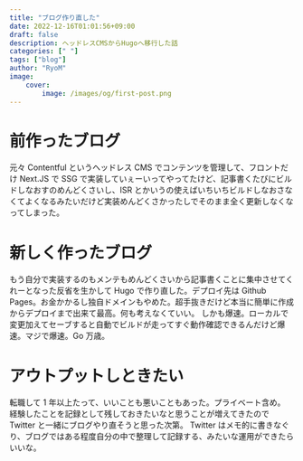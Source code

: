```yaml
---
title: "ブログ作り直した"
date: 2022-12-16T01:01:56+09:00
draft: false
description: ヘッドレスCMSからHugoへ移行した話
categories: [" "]
tags: ["blog"]
author: "RyoM"
image: 
    cover:
        image: /images/og/first-post.png
---
```


# 前作ったブログ

元々 Contentful というヘッドレス CMS でコンテンツを管理して、フロントだけ Next.JS で SSG で実装していぇーいってやってたけど、記事書くたびにビルドしなおすのめんどくさいし、ISR
とかいうの使えばいちいちビルドしなおさなくてよくなるみたいだけど実装めんどくさかったしでそのまま全く更新しなくなってしまった。

# 新しく作ったブログ

もう自分で実装するのもメンテもめんどくさいから記事書くことに集中させてくれーとなった反省を生かして Hugo で作り直した。デプロイ先は Github Pages。お金かかるし独自ドメインもやめた。超手抜きだけど本当に簡単に作成からデプロイまで出来て最高。何も考えなくていい。
しかも爆速。ローカルで変更加えてセーブすると自動でビルドが走ってすぐ動作確認できるんだけど爆速。マジで爆速。Go 万歳。

# アウトプットしときたい

転職して 1 年以上たって、いいことも悪いこともあった。プライベート含め。
経験したことを記録として残しておきたいなと思うことが増えてきたので Twitter と一緒にブログやり直そうと思った次第。
Twitter はメモ的に書きなぐり、ブログではある程度自分の中で整理して記録する、みたいな運用ができたらいいな。
